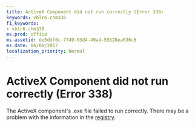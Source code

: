 ```yaml
---
title: ActiveX Component did not run correctly (Error 338)
keywords: vblr6.chm338
f1_keywords:
- vblr6.chm338
ms.prod: office
ms.assetid: de5ddf6c-7749-93d4-49a4-55528ea636c8
ms.date: 06/08/2017
localization_priority: Normal
---
```



# ActiveX Component did not run correctly (Error 338)

The ActiveX component's .exe file failed to run correctly. There may be a problem with the information in the [registry](../../Glossary/vbe-glossary.md#registry).


